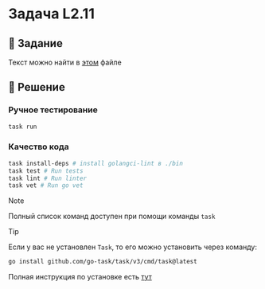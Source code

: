 # Задача L2.11

## 📝 Задание
Текст можно найти в [этом](./docs/TASK.md) файле

## 🎯 Решение
### Ручное тестирование
```bash
task run
```

### Качество кода
```bash
task install-deps # install golangci-lint в ./bin
task test # Run tests
task lint # Run linter
task vet # Run go vet
```

> [!NOTE]
> Полный список команд доступен при помощи команды `task`

> [!TIP]
> Если у вас не установлен `Task`, то его можно установить через команду:
> ```bash
> go install github.com/go-task/task/v3/cmd/task@latest
> ```
> Полная инструкция по установке есть [тут](https://taskfile.dev/docs/installation)